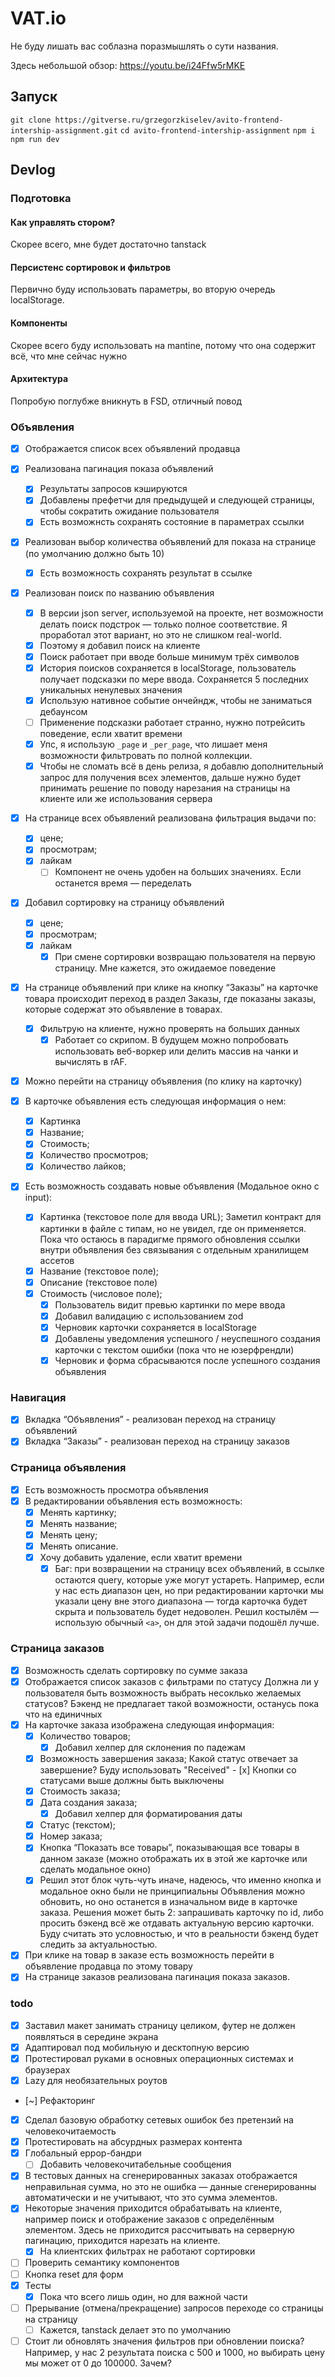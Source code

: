 # VAT.io

Не буду лишать вас соблазна поразмышлять о сути названия.

Здесь небольшой обзор: https://youtu.be/i24Ffw5rMKE

## Запуск

`git clone https://gitverse.ru/grzegorzkiselev/avito-frontend-intership-assignment.git`
`cd avito-frontend-intership-assignment`
`npm i`
`npm run dev`

## Devlog

### Подготовка

#### Как управлять стором?

Скорее всего, мне будет достаточно tanstack

#### Персистенс сортировок и фильтров

Первично буду использовать параметры, во вторую очередь localStorage.

#### Компоненты

Скорее всего буду использовать на mantine, потому что она содержит всё, что мне сейчас нужно

#### Архитектура

Попробую поглубже вникнуть в FSD, отличный повод

### Объявления

- [x] Отображается список всех объявлений продавца

- [x] Реализована пагинация показа объявлений
  - [x] Результаты запросов кэшируются
  - [x] Добавлены префетчи для предыдущей и следующей страницы, чтобы сократить ожидание пользователя
  - [x] Есть возможнсть сохранять состояние в параметрах ссылки

- [x] Реализован выбор количества объявлений для показа на странице (по умолчанию должно быть 10)
  - [x] Eсть возможность сохранять результат в ссылке

- [x] Реализован поиск по названию объявления
  - [x] В версии json server, используемой на проекте, нет возможности делать поиск подстрок — только полное соответствие. Я проработал этот вариант, но это не слишком real-world.
  - [x] Поэтому я добавил поиск на клиенте
  - [x] Поиск работает при вводе больше минимум трёх символов
  - [x] История поисков сохраняется в localStorage, пользователь получает подсказки по мере ввода. Сохраняется 5 последних уникальных ненулевых значения
  - [x] Использую нативное событие ончейндж, чтобы не заниматься дебаунсом
  - [ ] Применение подсказки работает странно, нужно потрейсить поведение, если хватит времени
  - [x] Упс, я использую `_page` и `_per_page`, что лишает меня возможности фильтровать по полной коллекции.
   - [x] Чтобы не сломать всё в день релиза, я добавлю дополнительный запрос для получения всех элементов, дальше нужно будет принимать решение по поводу нарезания на страницы на клиенте или же использования сервера

- [x] На странице всех объявлений реализована фильтрация выдачи по:
  - [x] цене;
  - [x] просмотрам;
  - [x] лайкам
    - [ ] Компонент не очень удобен на больших значениях. Если останется время — переделать

- [x] Добавил сортировку на страницу объявлений
  - [x] цене;
  - [x] просмотрам;
  - [x] лайкам
    - [x] При смене сортировки возвращаю пользователя на первую страницу. Мне кажется, это ожидаемое поведение

- [x] На странице объявлений при клике на кнопку “Заказы” на карточке товара происходит переход в раздел Заказы, где показаны заказы, которые содержат это объявление в товарах.
  - [x] Фильтрую на клиенте, нужно проверять на больших данных
    - [x] Работает со скрипом. В будущем можно попробовать использовать веб-воркер или делить массив на чанки и вычислять в rAF.

- [x] Можно перейти на страницу объявления (по клику на карточку)
- [x] В карточке объявления есть следующая информация о нем:
  - [x] Картинка
  - [x] Название;
  - [x] Стоимость;
  - [x] Количество просмотров;
  - [x] Количество лайков;

- [x] Есть возможность создавать новые объявления (Модальное окно с input):
  - [x] Картинка (текстовое поле для ввода URL);
  Заметил контракт для картинки в файле с типам, но не увидел, где он применяется. Пока что остаюсь в парадигме прямого обновления ссылки внутри объявления без связывания с отдельным хранилищем ассетов
  - [x] Название (текстовое поле);
  - [x] Описание (текстовое поле)
  - [x] Стоимость (числовое поле);
    - [x] Пользователь видит превью картинки по мере ввода
    - [x] Добавил валидацию с использованием zod
    - [x] Черновик карточки сохраняется в localStorage
    - [x] Добавлены уведомления успешного / неуспешного создания карточки с текстом ошибки (пока что не юзерфрендли)
    - [x] Черновик и форма сбрасываются после успешного создания объявления

### Навигация

- [x] Вкладка “Объявления” - реализован переход на страницу объявлений
- [x] Вкладка “Заказы” - реализован переход на страницу заказов

### Страница объявления

- [x] Есть возможность просмотра объявления
- [x] В редактировании объявления есть возможность:
  - [x] Менять картинку;
  - [x] Менять название;
  - [x] Менять цену;
  - [x] Менять описание.
  - [x] Хочу добавить удаление, если хватит времени
    - [x] Баг: при возвращении на страницу всех объявлений, в ссылке остаются query, которые уже могут устареть. Например, если у нас есть диапазон цен, но при редактировании карточки мы указали цену вне этого диапазона — тогда карточка будет скрыта и пользователь будет недоволен.
 Решил костылём — использую обычный `<a>`, он для этой задачи подошёл лучше.

### Страница заказов

- [x] Возможность сделать сортировку по сумме заказа
- [x] Отображается список заказов с фильтрами по статусу
Должна ли у пользователя быть возможность выбрать несоклько желаемых статусов? Бэкенд не предлагает такой возможности, останусь пока что на единичных
- [x] На карточке заказа изображена следующая информация:
  - [x] Количество товаров;
    - [x] Добавил хелпер для склонения по падежам
  - [x] Возможность завершения заказа;
          Какой статус отвечает за завершение? Буду использовать "Received"
          - [x] Кнопки со статусами выше должны быть выключены
  - [x] Стоимость заказа;
  - [x] Дата создания заказа;
    - [x] Добавил хелпер для форматирования даты
  - [x] Статус (текстом);
  - [x] Номер заказа;
  - [x] Кнопка “Показать все товары”, показывающая все товары в данном заказе (можно отображать их в этой же карточке или сделать модальное окно)
  - [x] Решил этот блок чуть-чуть иначе, надеюсь, что именно кнопка и модальное окно были не принципиальны
  Объявления можно обновить, но оно останется в изначальном виде в карточке заказа. Решения может быть 2: запрашивать карточку по id, либо просить бэкенд всё же отдавать актуальную версию карточки. Буду считать это условностью, и что в реальности бэкенд будет следить за актуальностью.
- [x] При клике на товар в заказе есть возможность перейти в объявление продавца по этому товару
- [x] На странице заказов реализована пагинация показа заказов.

### todo

- [x] Заставил макет занимать страницу целиком, футер не должен появляться в середине экрана
- [x] Адаптировал под мобильную и десктопную версию
- [x] Протестировал руками в основных операционных системах и браузерах
- [x] Lazy для необязательных роутов
- [~] Рефакторинг
- [x] Сделал базовую обработку сетевых ошибок без претензий на человекочитаемость
- [x] Протестировать на абсурдных размерах контента
- [x] Глобальный еррор-бандри
  - [ ] Добавить человекочитабельные сообщения
- [x] В тестовых данных на сгенерированных заказах отображается неправильная сумма, но это не ошибка — данные сгенерированны автоматически и не учитывают, что это сумма элементов.
- [x] Некоторые значения приходится обрабатывать на клиенте, например поиск и отображение заказов с определённым элементом. Здесь не приходится рассчитывать на серверную пагинацию, приходится нарезать на клиенте.
  - [x] На клиентских фильтрах не работают сортировки
- [ ] Проверить семантику компонентов
- [ ] Кнопка reset для форм
- [x] Тесты
  - [x] Пока что всего лишь один, но для важной части
- [ ] Прерывание (отмена/прекращение) запросов переходе со страницы на страницу
  - [ ] Кажется, tanstack делает это по умолчанию
- [ ] Стоит ли обновлять значения фильтров при обновлении поиска? Например, у нас 2 результата поиска с 500 и 1000, но выбирать цену мы может от 0 до 100000. Зачем?
